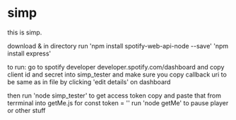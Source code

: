 # simp
this is simp.

download & in directory run 'npm install spotify-web-api-node --save'
'npm install express'

to run: go to spotify developer developer.spotify.com/dashboard and copy client id and secret into simp_tester
        and make sure you copy callback uri to be same as in file by clicking 'edit details' on dashboard
       
then run 'node simp_tester' to get access token
copy and paste that from terrminal into getMe.js for const token = '' 
run 'node getMe' to pause player or other stuff
